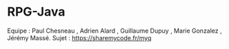 # RPG-Java
Equipe : Paul Chesneau , Adrien Alard , Guillaume Dupuy , Marie Gonzalez , Jérémy Massé.
Sujet : https://sharemycode.fr/myq
